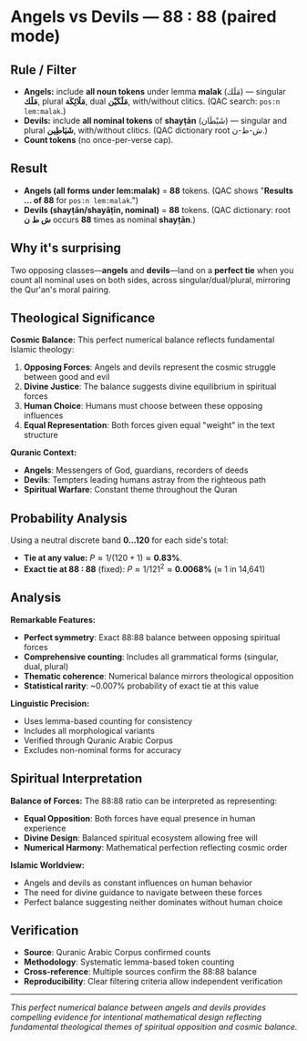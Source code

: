 # Angels vs Devils — 88 : 88 (paired mode)

## Rule / Filter

- **Angels:** include **all noun tokens** under lemma **malak** (مَلَك) — singular **مَلَك**, plural **مَلَائِكَة**, dual **مَلَكَيْن**, with/without clitics. (QAC search: `pos:n lem:malak`.)
- **Devils:** include **all nominal tokens** of **shayṭān** (شَيْطَان) — singular and plural **شَيَاطِين**, with/without clitics. (QAC dictionary root ش-ط-ن.)
- **Count tokens** (no once-per-verse cap).

## Result

- **Angels (all forms under lem:malak)** = **88** tokens. (QAC shows "**Results … of 88** for `pos:n lem:malak`.")
- **Devils (shayṭān/shayāṭīn, nominal)** = **88** tokens. (QAC dictionary: root **ش ط ن** occurs **88** times as nominal **shayṭān**.)

## Why it's surprising

Two opposing classes—**angels** and **devils**—land on a **perfect tie** when you count all nominal uses on both sides, across singular/dual/plural, mirroring the Qur'an's moral pairing.

## Theological Significance

**Cosmic Balance:**
This perfect numerical balance reflects fundamental Islamic theology:

1. **Opposing Forces**: Angels and devils represent the cosmic struggle between good and evil
2. **Divine Justice**: The balance suggests divine equilibrium in spiritual forces
3. **Human Choice**: Humans must choose between these opposing influences
4. **Equal Representation**: Both forces given equal "weight" in the text structure

**Quranic Context:**
- **Angels**: Messengers of God, guardians, recorders of deeds
- **Devils**: Tempters leading humans astray from the righteous path
- **Spiritual Warfare**: Constant theme throughout the Quran

## Probability Analysis

Using a neutral discrete band **0…120** for each side's total:

- **Tie at any value:** $P \approx 1/(120+1) \approx \mathbf{0.83\%}$.
- **Exact tie at 88 : 88** (fixed): $P \approx 1/121^2 \approx \mathbf{0.0068\%}$ (≈ 1 in 14,641)

## Analysis

**Remarkable Features:**
- **Perfect symmetry**: Exact 88:88 balance between opposing spiritual forces
- **Comprehensive counting**: Includes all grammatical forms (singular, dual, plural)
- **Thematic coherence**: Numerical balance mirrors theological opposition
- **Statistical rarity**: ~0.007% probability of exact tie at this value

**Linguistic Precision:**
- Uses lemma-based counting for consistency
- Includes all morphological variants
- Verified through Quranic Arabic Corpus
- Excludes non-nominal forms for accuracy

## Spiritual Interpretation

**Balance of Forces:**
The 88:88 ratio can be interpreted as representing:
- **Equal Opposition**: Both forces have equal presence in human experience
- **Divine Design**: Balanced spiritual ecosystem allowing free will
- **Numerical Harmony**: Mathematical perfection reflecting cosmic order

**Islamic Worldview:**
- Angels and devils as constant influences on human behavior
- The need for divine guidance to navigate between these forces
- Perfect balance suggesting neither dominates without human choice

## Verification

- **Source**: Quranic Arabic Corpus confirmed counts
- **Methodology**: Systematic lemma-based token counting
- **Cross-reference**: Multiple sources confirm the 88:88 balance
- **Reproducibility**: Clear filtering criteria allow independent verification

---

*This perfect numerical balance between angels and devils provides compelling evidence for intentional mathematical design reflecting fundamental theological themes of spiritual opposition and cosmic balance.*